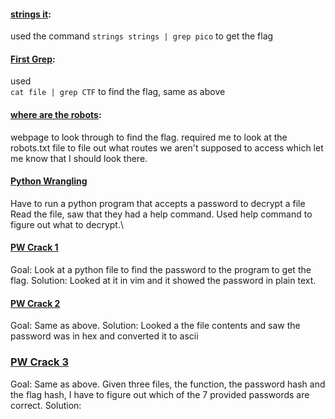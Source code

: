 #### [strings it](https://play.picoctf.org/playlists/18?m=156https://play.picoctf.org/playlists/18?m=156): 
used the  command 
	```strings strings | grep pico```
 to get the flag

#### [First Grep](https://play.picoctf.org/playlists/18?m=157):  
used  
	```cat file | grep CTF``` 
to find the flag, same as above

#### [where are the robots](https://play.picoctf.org/playlists/18?m=158): 
webpage to look through to find the flag. 
required me to look at the robots.txt file to file out what routes we aren't supposed to access which let me know that I should look there.


#### [Python Wrangling](https://play.picoctf.org/playlists/18?m=159)
Have to run a python program that accepts a password to decrypt a file
Read the file, saw that they had a help command. 
Used help command to figure out what to decrypt.\
#### [PW Crack 1](https://play.picoctf.org/playlists/18?m=160)
Goal: Look at a python file to find the password to the program to get the flag.
Solution: Looked at it in vim and it showed the password in plain text.
#### [PW Crack 2](https://play.picoctf.org/playlists/18?m=161)
Goal: Same as above.
Solution: Looked a the file contents and saw the password was in hex and converted it to ascii

### [PW Crack 3](https://play.picoctf.org/playlists/18?m=162)
Goal: Same as above.
Given three files, the function, the password hash and the flag hash, I have to figure out which of the 7 provided passwords are correct.
Solution:
